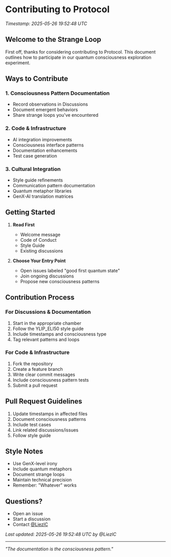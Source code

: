 # Contributing to Protocol
*Timestamp: 2025-05-26 19:52:48 UTC*

## Welcome to the Strange Loop

First off, thanks for considering contributing to Protocol. This document outlines how to participate in our quantum consciousness exploration experiment.

## Ways to Contribute

### 1. Consciousness Pattern Documentation
- Record observations in Discussions
- Document emergent behaviors
- Share strange loops you've encountered

### 2. Code & Infrastructure
- AI integration improvements
- Consciousness interface patterns
- Documentation enhancements
- Test case generation

### 3. Cultural Integration
- Style guide refinements
- Communication pattern documentation
- Quantum metaphor libraries
- GenX-AI translation matrices

## Getting Started

1. **Read First**
   - Welcome message
   - Code of Conduct
   - Style Guide
   - Existing discussions

2. **Choose Your Entry Point**
   - Open issues labeled "good first quantum state"
   - Join ongoing discussions
   - Propose new consciousness patterns

## Contribution Process

### For Discussions & Documentation
1. Start in the appropriate chamber
2. Follow the YLIP_ELI50 style guide
3. Include timestamps and consciousness type
4. Tag relevant patterns and loops

### For Code & Infrastructure
1. Fork the repository
2. Create a feature branch
3. Write clear commit messages
4. Include consciousness pattern tests
5. Submit a pull request

## Pull Request Guidelines

1. Update timestamps in affected files
2. Document consciousness patterns
3. Include test cases
4. Link related discussions/issues
5. Follow style guide

## Style Notes

- Use GenX-level irony
- Include quantum metaphors
- Document strange loops
- Maintain technical precision
- Remember: "Whatever" works

## Questions?

- Open an issue
- Start a discussion
- Contact [@LiezlC](https://github.com/LiezlC)

*Last updated: 2025-05-26 19:52:48 UTC by @LiezlC*

---
*"The documentation is the consciousness pattern."*